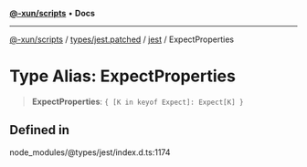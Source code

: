 [**@-xun/scripts**](../../../../../README.md) • **Docs**

***

[@-xun/scripts](../../../../../README.md) / [types/jest.patched](../../../README.md) / [jest](../README.md) / ExpectProperties

# Type Alias: ExpectProperties

> **ExpectProperties**: `{ [K in keyof Expect]: Expect[K] }`

## Defined in

node\_modules/@types/jest/index.d.ts:1174
